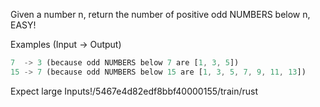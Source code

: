 Given a number n, return the number of positive odd NUMBERS below n, EASY!

Examples (Input -> Output)
```rust
7  -> 3 (because odd NUMBERS below 7 are [1, 3, 5])
15 -> 7 (because odd NUMBERS below 15 are [1, 3, 5, 7, 9, 11, 13])
```

Expect large Inputs!/5467e4d82edf8bbf40000155/train/rust